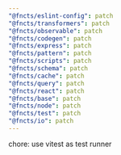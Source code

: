 ```yaml
---
"@fncts/eslint-config": patch
"@fncts/transformers": patch
"@fncts/observable": patch
"@fncts/codegen": patch
"@fncts/express": patch
"@fncts/pattern": patch
"@fncts/scripts": patch
"@fncts/schema": patch
"@fncts/cache": patch
"@fncts/query": patch
"@fncts/react": patch
"@fncts/base": patch
"@fncts/node": patch
"@fncts/test": patch
"@fncts/io": patch
---
```


chore: use vitest as test runner
